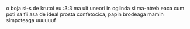 o boja si-s de krutoi eu :3:3 ma uit uneori in oglinda si ma-ntreb eaca cum poti sa fii asa de ideal prosta confetocica, papin brodeaga mamin simpoteaga uuuuuuf
